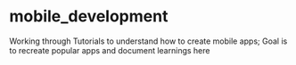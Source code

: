 # mobile_development
Working through Tutorials to understand how to create mobile apps; Goal is to recreate popular apps and document learnings here
